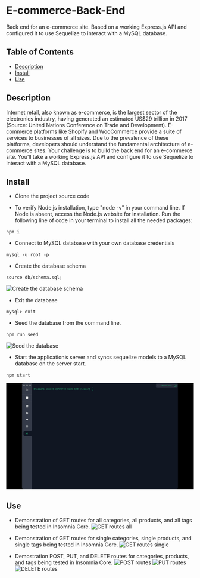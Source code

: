 # E-commerce-Back-End
Back end for an e-commerce site. Based on a working Express.js API and configured it to use Sequelize to interact with a MySQL database.

## Table of Contents
* [Description](#description)
* [Install](#install)
* [Use](#use)

## Description
Internet retail, also known as e-commerce, is the largest sector of the electronics industry, having generated an estimated US$29 trillion in 2017 (Source: United Nations Conference on Trade and Development). E-commerce platforms like Shopify and WooCommerce provide a suite of services to businesses of all sizes. Due to the prevalence of these platforms, developers should understand the fundamental architecture of e-commerce sites. Your challenge is to build the back end for an e-commerce site. You’ll take a working Express.js API and configure it to use Sequelize to interact with a MySQL database.

## Install
* Clone the project source code

* To verify Node.js installation, type "node -v" in your command line. If Node is absent, access the Node.js website for installation. Run the following line of code in your terminal to install all the needed packages: 
```
npm i 
```

* Connect to MySQL database with your own database credentials
```
mysql -u root -p
``` 

* Create the database schema
```
source db/schema.sql;
```
![Create the database schema](./imges/image1.gif)

* Exit the database
```
mysql> exit
```

* Seed the database from the command line.
```
npm run seed
```
![Seed the database](./imges/image2.gif)

* Start the application’s server and syncs sequelize models to a MySQL database on the server start.
```
npm start
```
![Start the application’s server](./imges/image3.gif)

## Use
* Demonstration of GET routes for all categories, all products, and all tags being tested in Insomnia Core.
![GET routes all](./images/image4.gif)

* Demonstration of GET routes for single categories, single products, and single tags being tested in Insomnia Core.
![GET routes single](./images/image5.gif)

* Demostration POST, PUT, and DELETE routes for categories, products, and tags being tested in Insomnia Core.
![POST routes](./images/image6.gif)
![PUT routes](./images/image7.gif)
![DELETE routes](./images/image8.gif)


